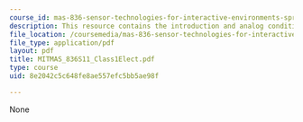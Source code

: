 ```yaml
---
course_id: mas-836-sensor-technologies-for-interactive-environments-spring-2011
description: This resource contains the introduction and analog conditioning electronics.
file_location: /coursemedia/mas-836-sensor-technologies-for-interactive-environments-spring-2011/8e2042c5c648fe8ae557efc5bb5ae98f_MITMAS_836S11_Class1Elect.pdf
file_type: application/pdf
layout: pdf
title: MITMAS_836S11_Class1Elect.pdf
type: course
uid: 8e2042c5c648fe8ae557efc5bb5ae98f

---
```

None
